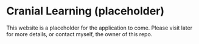# Cranial Learning (placeholder)
This website is a placeholder for the application to come. Please visit later for more details, or contact myself, the owner of this repo.